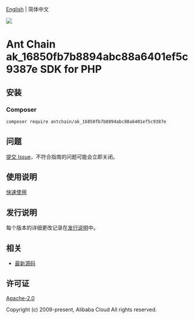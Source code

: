 [English](README.md) | 简体中文

![](https://aliyunsdk-pages.alicdn.com/icons/AlibabaCloud.svg)

# Ant Chain ak_16850fb7b8894abc88a6401ef5c9387e SDK for PHP

## 安装

### Composer

```bash
composer require antchain/ak_16850fb7b8894abc88a6401ef5c9387e
```

## 问题

[提交 Issue](https://github.com/alipay/antchain-openapi-prod-sdk/issues/new)，不符合指南的问题可能会立即关闭。

## 使用说明

[快速使用](https://github.com/alipay/antchain-openapi-prod-sdk)

## 发行说明

每个版本的详细更改记录在[发行说明](./ChangeLog.txt)中。

## 相关

* [最新源码](https://github.com/antchain-openapi-sdk-php)

## 许可证

[Apache-2.0](http://www.apache.org/licenses/LICENSE-2.0)

Copyright (c) 2009-present, Alibaba Cloud All rights reserved.
